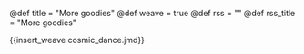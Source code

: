 @def title = "More goodies"
@def weave = true
@def rss = ""
@def rss_title = "More goodies"

{{insert_weave cosmic_dance.jmd}}

